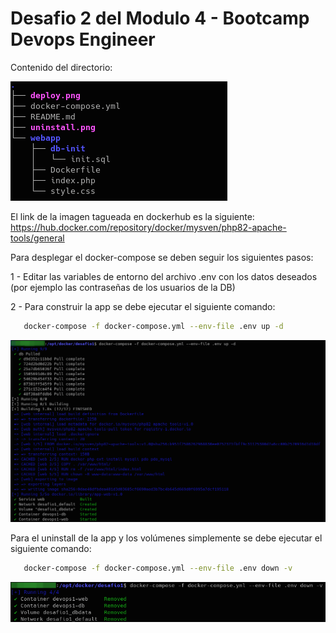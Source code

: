# Desafio 2 del Modulo 4 - Bootcamp Devops Engineer
Contenido del directorio:

![Tree](tree.png)


El link de la imagen tagueada en dockerhub es la siguiente:  https://hub.docker.com/repository/docker/mysven/php82-apache-tools/general


Para desplegar el docker-compose se deben seguir los siguientes pasos:

1 - Editar las variables de entorno del archivo .env con los datos deseados (por ejemplo las contraseñas de los usuarios de la DB)

2 - Para construir la app se debe ejecutar el siguiente comando:
```bash
   docker-compose -f docker-compose.yml --env-file .env up -d  
```   
   ![Deploy](deploy.png)
    

Para el uninstall de la app y los volúmenes simplemente se debe ejecutar el siguiente comando:
```bash   
   docker-compose -f docker-compose.yml --env-file .env down -v     
```   
   ![Uninstall](uninstall.png)     
